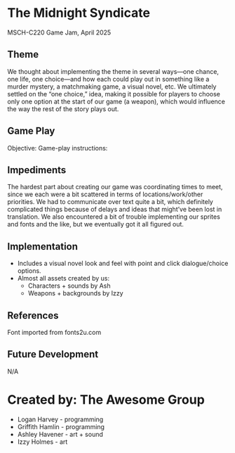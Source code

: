 # The Midnight Syndicate
MSCH-C220 Game Jam, April 2025

## Theme
We thought about implementing the theme in several ways—one chance, one life, one choice—and how each could play out in something like a murder mystery, a matchmaking game, a visual novel, etc. We ultimately settled on the “one choice,” idea, making it possible for players to choose only one option at the start of our game (a weapon), which would influence the way the rest of the story plays out. 

## Game Play
Objective:
Game-play instructions:

## Impediments
The hardest part about creating our game was coordinating times to meet, since we each were a bit scattered in terms of locations/work/other priorities. We had to communicate over text quite a bit, which definitely complicated things because of delays and ideas that might’ve been lost in translation. We also encountered a bit of trouble implementing our sprites and fonts and the like, but we eventually got it all figured out.

## Implementation
- Includes a visual novel look and feel with point and click dialogue/choice options.
- Almost all assets created by us:
    - Characters + sounds by Ash
    - Weapons + backgrounds by Izzy

## References
Font imported from fonts2u.com

## Future Development
N/A

# Created by: The Awesome Group
- Logan Harvey - programming
- Griffith Hamlin - programming
- Ashley Havener - art + sound
- Izzy Holmes - art
